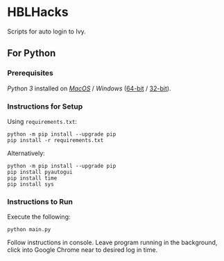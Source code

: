 # HBLHacks
Scripts for auto login to Ivy.
## For Python
### Prerequisites
*Python 3* installed on [*MacOS*](https://www.python.org/ftp/python/3.7.7/python-3.7.7-macosx10.9.pkg "Python 3.7.7 Download for Mac") / *Windows* ([64-bit](https://www.python.org/ftp/python/3.7.7/python-3.7.7-amd64.exe "Python 3.7.7 Download for Windows 64-bit") / [32-bit](https://www.python.org/ftp/python/3.7.7/python-3.7.7.exe "Python 3.7.7 Download for Windows 32-bit")).
### Instructions for Setup
Using ```requirements.txt```:
```
python -m pip install --upgrade pip
pip install -r requirements.txt
```
Alternatively:
```
python -m pip install --upgrade pip
pip install pyautogui
pip install time
pip install sys
```
### Instructions to Run
Execute the following:
```
python main.py
```
Follow instructions in console.
Leave program running in the background, click into Google Chrome near to desired log in time.
